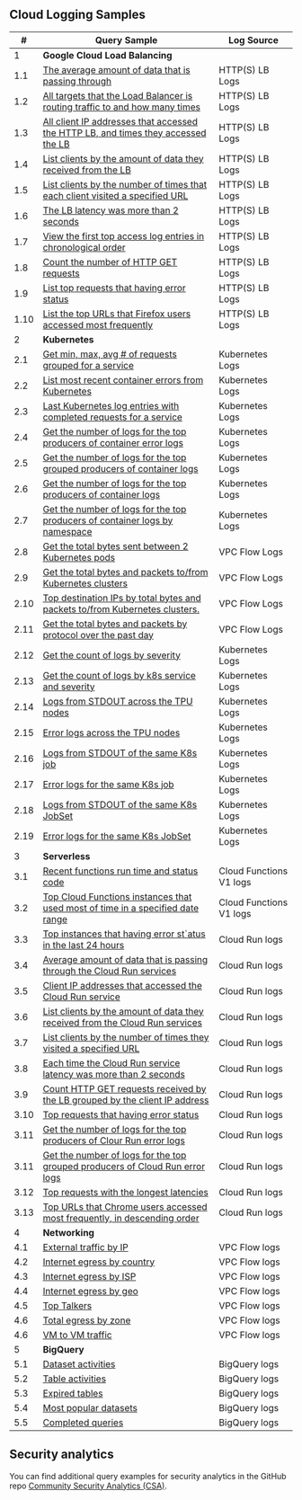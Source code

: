 ## Cloud Logging Samples
| # | Query Sample | Log Source |
|---|---|---|
| <div id="login-access-patterns">1</div> | **Google Cloud Load Balancing**
| 1.1| [The average amount of data that is passing through](./gclb/https-lb-avg_data_pass_through.sql)|HTTP(S) LB Logs |
| 1.2| [All targets that the Load Balancer is routing traffic to and how many times](./gclb/https-lb-backend_traffic_percentage.sql)|HTTP(S) LB Logs |
| 1.3| [All client IP addresses that accessed the HTTP LB, and times they accessed the LB](./gclb/https-lb-client_ip_access_times.sql)|HTTP(S) LB Logs |
| 1.4| [List clients by the amount of data they received from the LB](./gclb/https-lb-client_receive_data.sql)|HTTP(S) LB Logs |
| 1.5| [List clients by the number of times that each client visited a specified URL](./gclb/https-lb-client_visit_url_times.sql)|HTTP(S) LB Logs |
| 1.6| [The LB latency was more than 2 seconds](./gclb/https-lb-high_latency_logs.sql)|HTTP(S) LB Logs |
| 1.7| [View the first top access log entries in chronological order](./gclb/https-lb-recent_log_entries.sql)|HTTP(S) LB Logs |
| 1.8| [Count the number of HTTP GET requests](./gclb/https-lb-requst_method_by_client.sql)|HTTP(S) LB Logs |
| 1.9| [List top requests that having error status](./gclb/https-lb-status_code_not_200.sql)|HTTP(S) LB Logs |
| 1.10| [List the top URLs that Firefox users accessed most frequently](./gclb/https-lb-user_agent_most_visited_urls.sql)|HTTP(S) LB Logs |
| <div id="iam-keys-secrets-changes">2</div> | **Kubernetes**
| 2.1| [Get min, max, avg # of requests grouped for a service](./kubernetes/min_max_avg_requests.sql)| Kubernetes Logs |
| 2.2| [List most recent container errors from Kubernetes](./kubernetes/most_recent_container_errors.sql)|Kubernetes Logs |
| 2.3| [Last Kubernetes log entries with completed requests for a service](./kubernetes/pod_hourly_requests.sql)|Kubernetes Logs |
| 2.4| [Get the number of logs for the top producers of container error logs](./kubernetes/top_error_log_producers.sql)|Kubernetes Logs |
| 2.5| [Get the number of logs for the top grouped producers of container logs](./kubernetes/top_log_producers_cluster_loc_name.sql)|Kubernetes Logs |
| 2.6| [Get the number of logs for the top producers of container logs](./kubernetes/top_log_producers_grouped.sql)|Kubernetes Logs |
| 2.7| [Get the number of logs for the top producers of container logs by namespace](./kubernetes/top_log_producers_namespace.sql)|Kubernetes Logs |
| 2.8| [Get the total bytes sent between 2 Kubernetes pods](./kubernetes/network_bytes_between_pods.sql)| VPC Flow Logs	|
| 2.9| [Get the total bytes and packets to/from Kubernetes clusters](./kubernetes/network_bytes_between_clusters.sql)| VPC Flow Logs	|
| 2.10| [Top destination IPs by total bytes and packets to/from Kubernetes clusters.](./kubernetes/network_top_ips_for_clusters.sql)| VPC Flow Logs	|
| 2.11| [Get the total bytes and packets by protocol over the past day](./kubernetes/network_traffic_by_protocol.sql)| VPC Flow Logs	|
| 2.12| [Get the count of logs by severity](./kubernetes/k8s_cnt_by_severity.sql)| Kubernetes Logs	|
| 2.13| [Get the count of logs by k8s service and severity](./kubernetes/k8s_count_by_service_by_severity.sql)| Kubernetes Logs	|
| 2.14| [Logs from STDOUT across the TPU nodes](./kubernetes/k8s_tpu_nodes_stdout.sql)| Kubernetes Logs	|
| 2.15| [Error logs across the TPU nodes](./kubernetes/k8s_tpu_nodes_error.sql)| Kubernetes Logs	|
| 2.16| [Logs from STDOUT of the same K8s job](./kubernetes/k8s_tpu_jobs_stdout.sql)| Kubernetes Logs	|
| 2.17| [Error logs for the same K8s job](./kubernetes/k8s_tpu_jobs_error.sql)| Kubernetes Logs	|
| 2.18| [Logs from STDOUT of the same K8s JobSet](./kubernetes/k8s_tpu_jobset_stdout.sql)| Kubernetes Logs	|
| 2.19| [Error logs for the same K8s JobSet](./kubernetes/k8s_tpu_jobset_error.sql)| Kubernetes Logs	|
| <div id="cloud-provisioning-activity">3</div> | **Serverless**
| 3.1| [Recent functions run time and status code](./serverless/cloud_functions_v1/exectime_with_status.sql)| Cloud Functions V1 logs|
| 3.2| [Top Cloud Functions instances that used most of time in a specified date range](./serverless/cloud_functions_v1/high_latency_responses.sql)|Cloud Functions V1 logs|
| 3.3| [Top instances that having error st`atus in the last 24 hours](./serverless/cloud_functions_v1/status_code_not_200.sql)|Cloud Run logs| 
| 3.4| [Average amount of data that is passing through the Cloud Run services](./serverless/cloud_run/avg_data_pass_through.sql)| Cloud Run logs|
| 3.5| [Client IP addresses that accessed the Cloud Run service](./serverless/cloud_run/client_ip_access_times.sql)|Cloud Run logs|
| 3.6| [List clients by the amount of data they received from the Cloud Run services](./serverless/cloud_run/client_receive_data.sql)| Cloud Run logs|
| 3.7| [List clients by the number of times they visited a specified URL](./serverless/cloud_run/client_visit_url_times.sql)| Cloud Run logs|
| 3.8| [Each time the Cloud Run service latency was more than 2 seconds](./serverless/cloud_run/high_latency_responses.sql)|Cloud Run logs|
| 3.9| [Count HTTP GET requests received by the LB grouped by the client IP address](./serverless/cloud_run/requst_method_by_client.sql)|Cloud Run logs|
| 3.10| [Top requests that having error status](./serverless/cloud_run/status_code_not_200.sql)| Cloud Run logs|
| 3.11| [Get the number of logs for the top producers of Clour Run error logs](./serverless/cloud_run/top_error_log_producers.sql)| Cloud Run logs|
| 3.11| [Get the number of logs for the top grouped producers of Cloud Run error logs](./serverless/cloud_run/top_log_producers_grouped.sql)| Cloud Run logs|
| 3.12| [Top requests with the longest latencies](./serverless/cloud_run/top_long_latency.sql)|Cloud Run logs|
| 3.13| [Top URLs that Chrome users accessed most frequently, in descending order](./serverless/cloud_run/user_agent_most_visited_urls.sql)|Cloud Run logs|
| <div id="cloud-provisioning-activity">4</div> | **Networking**
| 4.1| [External traffic by IP](./vpc_flow_logs/external_traffic_by_ip.sql)|VPC Flow logs|
| 4.2| [Internet egress by country](./vpc_flow_logs/internet_egress_by_country.sql)|VPC Flow logs|
| 4.3| [Internet egress by ISP](./vpc_flow_logs/internet_egress_by_isp.sql)|VPC Flow logs|
| 4.4| [Internet egress by geo](./vpc_flow_logs/internet_traffic_by_geo.sql)|VPC Flow logs|
| 4.5| [Top Talkers](./vpc_flow_logs/top_talkers.sql)|VPC Flow logs|
| 4.6| [Total egress by zone](./vpc_flow_logs/total_egress_between_zones.sql)|VPC Flow logs|
| 4.6| [VM to VM traffic](./vpc_flow_logs/vm_to_vm_traffic.sql)|VPC Flow logs|
| <div id="cloud-provisioning-activity">5</div> | **BigQuery**
| 5.1| [Dataset activities](./bigquery/dataset_activities.sql)|BigQuery logs|
| 5.2| [Table activities](./bigquery/table_activities.sql)|BigQuery logs|
| 5.3| [Expired tables](./bigquery/expired_tables.sql)|BigQuery logs|
| 5.4| [Most popular datasets](./bigquery/most_popular_datasets.sql)|BigQuery logs|
| 5.5| [Completed queries](./bigquery/queries_completed.sql)|BigQuery logs|

## Security analytics

You can find additional query examples for security analytics in the GitHub repo [Community Security Analytics (CSA)](https://github.com/GoogleCloudPlatform/security-analytics).
